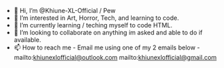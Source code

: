 - 👋 Hi, I’m @Khiune-XL-Official / Pew
- 👀 I’m interested in Art, Horror, Tech, and learning to code.
- 🌱 I’m currently learning / teching myself to code HTML.
- 💞️ I’m looking to collaborate on anything im asked and able to do if available.
- 📫 How to reach me - Email me using one of my 2 emails below -                                                                 
      mailto:khiunexlofficial@outlook.com
      mailto:khiunexlofficial@gmail.com



















<!---
Khiune-XL-Official/Khiune-XL-Official is a ✨ special ✨ repository because its `README.md` (this file) appears on your GitHub profile.
You can click the Preview link to take a look at your changes.
--->
